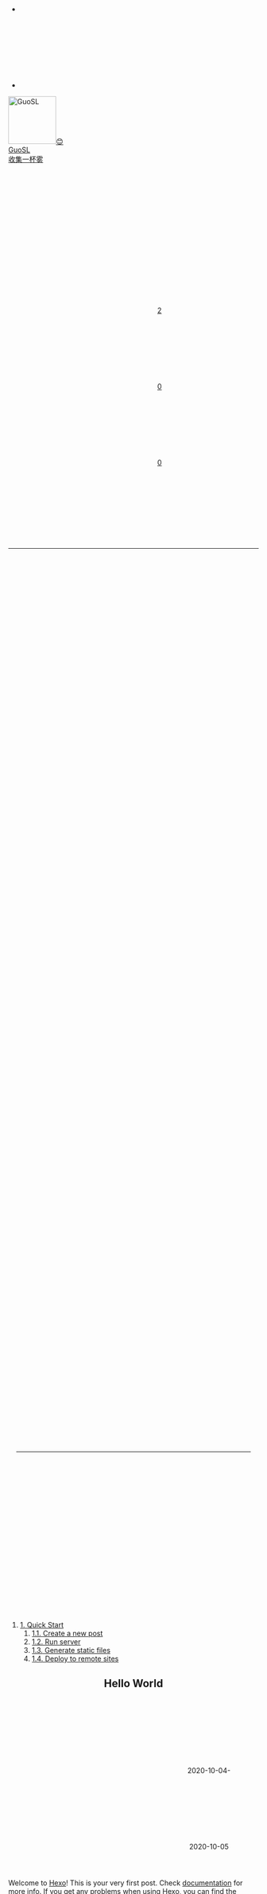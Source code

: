 <!DOCTYPE html><html lang="zh-CN"><head><meta charset="UTF-8"><meta http-equiv="X-UA-Compatible" content="IE=edge"><meta name="viewport" content="width=device-width, initial-scale=1.0"><meta name="theme-color" content="#0078E7"><meta name="author" content="GuoSL"><meta name="copyright" content="GuoSL"><meta name="generator" content="Hexo 5.2.0"><meta name="theme" content="hexo-theme-yun"><title>Hello World | 收集一杯雾</title><link rel="stylesheet" href="https://fonts.googleapis.com/css2?family=Noto+Serif+SC:wght@900&amp;display=swap" media="print" onload="this.media='all'"><link rel="stylesheet" href="https://cdn.jsdelivr.net/npm/star-markdown-css@0.1.20/dist/yun/yun-markdown.min.css"><script src="//at.alicdn.com/t/font_1140697_ed8vp4atwoj.js" async></script><script src="https://cdn.jsdelivr.net/npm/scrollreveal/dist/scrollreveal.min.js" defer></script><script>document.addEventListener("DOMContentLoaded", () => {
  [".post-card",".post-content img"].forEach((target)=> {
    ScrollReveal().reveal(target);
  })
});
</script><link rel="shortcut icon" type="image/svg+xml" href="/yun.svg"><link rel="mask-icon" href="/yun.svg" color="#0078E7"><link rel="alternate icon" href="/yun.ico"><link rel="preload" href="/css/hexo-theme-yun.css" as="style"><link rel="preload" href="/js/utils.js" as="script"><link rel="preload" href="/js/hexo-theme-yun.js" as="script"><link rel="prefetch" href="/js/sidebar.js" as="script"><link rel="preconnect" href="https://cdn.jsdelivr.net" crossorigin><link rel="stylesheet" href="/css/hexo-theme-yun.css"><script id="yun-config">
    const Yun = window.Yun || {};
    window.CONFIG = {"hostname":"blog.kingsdead.cn","root":"/","title":["GuoSL","的","瞎","写","小","屋"],"version":"1.1.0","mode":"time","copycode":true,"anonymous_image":"https://cdn.jsdelivr.net/gh/YunYouJun/cdn/img/avatar/none.jpg","say":{"api":"https://v1.hitokoto.cn","hitokoto":true},"fireworks":{"colors":["102, 167, 221","62, 131, 225","33, 78, 194"]}};
  </script><link rel="preconnect" href="https://www.google-analytics.com" crossorigin><script async src="https://www.googletagmanager.com/gtag/js?id=UA-121354150-1"></script><script>if (CONFIG.hostname === location.hostname) {
  window.dataLayer = window.dataLayer || [];
  function gtag(){dataLayer.push(arguments);}
  gtag('js', new Date());
  gtag('config', 'UA-121354150-1');
}</script><script data-ad-client="ca-pub-2245427233262012" async src="https://pagead2.googlesyndication.com/pagead/js/adsbygoogle.js"></script><meta name="description" content="Welcome to Hexo! This is your very first post. Check documentation for more info. If you get any problems when using Hexo, you can find the answer in troubleshooting or you can ask me on GitHub. Lorem">
<meta property="og:type" content="article">
<meta property="og:title" content="Hello World">
<meta property="og:url" content="http://blog.kingsdead.cn/20201004/hello-world.md">
<meta property="og:site_name" content="收集一杯雾">
<meta property="og:description" content="Welcome to Hexo! This is your very first post. Check documentation for more info. If you get any problems when using Hexo, you can find the answer in troubleshooting or you can ask me on GitHub. Lorem">
<meta property="og:locale" content="zh_CN">
<meta property="article:published_time" content="2020-10-03T16:00:00.000Z">
<meta property="article:modified_time" content="2020-10-05T11:59:48.601Z">
<meta property="article:author" content="GuoSL">
<meta property="article:tag" content="收集一杯雾">
<meta name="twitter:card" content="summary"><script src="/js/ui/mode.js"></script></head><body><script defer src="https://cdn.jsdelivr.net/npm/animejs@latest/anime.min.js"></script><script defer src="/js/ui/fireworks.js"></script><canvas class="fireworks"></canvas><div class="container"><a class="sidebar-toggle hty-icon-button" id="menu-btn"><div class="hamburger hamburger--spin" type="button"><span class="hamburger-box"><span class="hamburger-inner"></span></span></div></a><div class="sidebar-toggle sidebar-overlay"></div><aside class="sidebar"><script src="/js/sidebar.js"></script><ul class="sidebar-nav"><li class="sidebar-nav-item sidebar-nav-toc hty-icon-button sidebar-nav-active" data-target="post-toc-wrap" title="文章目录"><svg class="icon" aria-hidden="true"><use xlink:href="#icon-list-ordered"></use></svg></li><li class="sidebar-nav-item sidebar-nav-overview hty-icon-button" data-target="site-overview-wrap" title="站点概览"><svg class="icon" aria-hidden="true"><use xlink:href="#icon-passport-line"></use></svg></li></ul><div class="sidebar-panel" id="site-overview-wrap"><div class="site-info mickey-mouse"><a class="site-author-avatar" href="/about/" title="GuoSL"><img width="96" loading="lazy" src="http://kingsdead.cn/20201002232844.jpg" alt="GuoSL"><span class="site-author-status" title="欢迎来到我的瞎写小屋">😊</span></a><div class="site-author-name"><a href="/about/">GuoSL</a></div><a class="site-name" href="/about/site.html">收集一杯雾</a><sub class="site-subtitle"></sub><div class="site-desciption"></div></div><nav class="site-state"><a class="site-state-item hty-icon-button icon-home" href="/" title="首页"><span class="site-state-item-icon"><svg class="icon" aria-hidden="true"><use xlink:href="#icon-home-4-line"></use></svg></span></a><div class="site-state-item"><a href="/archives/" title="归档"><span class="site-state-item-icon"><svg class="icon" aria-hidden="true"><use xlink:href="#icon-archive-line"></use></svg></span><span class="site-state-item-count">2</span></a></div><div class="site-state-item"><a href="/categories/" title="分类"><span class="site-state-item-icon"><svg class="icon" aria-hidden="true"><use xlink:href="#icon-folder-2-line"></use></svg></span><span class="site-state-item-count">0</span></a></div><div class="site-state-item"><a href="/tags/" title="标签"><span class="site-state-item-icon"><svg class="icon" aria-hidden="true"><use xlink:href="#icon-price-tag-3-line"></use></svg></span><span class="site-state-item-count">0</span></a></div><a class="site-state-item hty-icon-button" target="_blank" rel="noopener" href="https://yun.yunyoujun.cn" title="文档"><span class="site-state-item-icon"><svg class="icon" aria-hidden="true"><use xlink:href="#icon-settings-line"></use></svg></span></a></nav><hr style="margin-bottom:0.5rem"><div class="links-of-author"><a class="links-of-author-item hty-icon-button" rel="noopener" href="/atom.xml" title="RSS" target="_blank" style="color:orange"><svg class="icon" aria-hidden="true"><use xlink:href="#icon-rss-line"></use></svg></a><a class="links-of-author-item hty-icon-button" rel="noopener" href="https://shang.qq.com/wpa/qunwpa?idkey=c929e704022704d8cced9ec355d44a3fa7ad34aea12cef1de03d75d3d7d5b059" title="QQ 群" target="_blank" style="color:#12B7F5"><svg class="icon" aria-hidden="true"><use xlink:href="#icon-qq-line"></use></svg></a><a class="links-of-author-item hty-icon-button" rel="noopener" href="https://github.com/YunYouJun" title="GitHub" target="_blank" style="color:#6e5494"><svg class="icon" aria-hidden="true"><use xlink:href="#icon-github-line"></use></svg></a><a class="links-of-author-item hty-icon-button" rel="noopener" href="https://weibo.com/jizhideyunyoujun" title="微博" target="_blank" style="color:#E6162D"><svg class="icon" aria-hidden="true"><use xlink:href="#icon-weibo-line"></use></svg></a><a class="links-of-author-item hty-icon-button" rel="noopener" href="https://www.douban.com/people/yunyoujun/" title="豆瓣" target="_blank" style="color:#007722"><svg class="icon" aria-hidden="true"><use xlink:href="#icon-douban-line"></use></svg></a><a class="links-of-author-item hty-icon-button" rel="noopener" href="https://music.163.com/#/user/home?id=247102977" title="网易云音乐" target="_blank" style="color:#C20C0C"><svg class="icon" aria-hidden="true"><use xlink:href="#icon-netease-cloud-music-line"></use></svg></a><a class="links-of-author-item hty-icon-button" rel="noopener" href="https://www.zhihu.com/people/yunyoujun/" title="知乎" target="_blank" style="color:#0084FF"><svg class="icon" aria-hidden="true"><use xlink:href="#icon-zhihu-line"></use></svg></a><a class="links-of-author-item hty-icon-button" rel="noopener" href="https://space.bilibili.com/1579790" title="哔哩哔哩" target="_blank" style="color:#FF8EB3"><svg class="icon" aria-hidden="true"><use xlink:href="#icon-bilibili-line"></use></svg></a><a class="links-of-author-item hty-icon-button" rel="noopener" href="https://twitter.com/YunYouJun" title="Twitter" target="_blank" style="color:#1da1f2"><svg class="icon" aria-hidden="true"><use xlink:href="#icon-twitter-line"></use></svg></a><a class="links-of-author-item hty-icon-button" rel="noopener" href="https://t.me/elpsycn" title="Telegram Channel" target="_blank" style="color:#0088CC"><svg class="icon" aria-hidden="true"><use xlink:href="#icon-telegram-line"></use></svg></a><a class="links-of-author-item hty-icon-button" rel="noopener" href="mailto:me@yunyoujun.cn" title="E-Mail" target="_blank" style="color:#8E71C1"><svg class="icon" aria-hidden="true"><use xlink:href="#icon-mail-line"></use></svg></a><a class="links-of-author-item hty-icon-button" rel="noopener" href="https://travellings.now.sh/" title="Travelling" target="_blank" style="color:var(--hty-text-color)"><svg class="icon" aria-hidden="true"><use xlink:href="#icon-send-plane-2-line"></use></svg></a></div><hr style="margin:0.5rem 1rem"><div class="links"><a class="links-item hty-icon-button" href="/links/" title="我的小伙伴们" style="color:dodgerblue"><svg class="icon" aria-hidden="true"><use xlink:href="#icon-genderless-line"></use></svg></a></div><br><a class="links-item hty-icon-button" id="toggle-mode-btn" href="javascript:;" title="Mode" style="color: #f1cb64"><svg class="icon" aria-hidden="true"><use xlink:href="#icon-contrast-2-line"></use></svg></a></div><div class="sidebar-panel sidebar-panel-active" id="post-toc-wrap"><div class="post-toc"><div class="post-toc-content"><ol class="toc"><li class="toc-item toc-level-2"><a class="toc-link" href="#Quick-Start"><span class="toc-number">1.</span> <span class="toc-text">Quick Start</span></a><ol class="toc-child"><li class="toc-item toc-level-3"><a class="toc-link" href="#Create-a-new-post"><span class="toc-number">1.1.</span> <span class="toc-text">Create a new post</span></a></li><li class="toc-item toc-level-3"><a class="toc-link" href="#Run-server"><span class="toc-number">1.2.</span> <span class="toc-text">Run server</span></a></li><li class="toc-item toc-level-3"><a class="toc-link" href="#Generate-static-files"><span class="toc-number">1.3.</span> <span class="toc-text">Generate static files</span></a></li><li class="toc-item toc-level-3"><a class="toc-link" href="#Deploy-to-remote-sites"><span class="toc-number">1.4.</span> <span class="toc-text">Deploy to remote sites</span></a></li></ol></li></ol></div></div></div></aside><main class="sidebar-translate" id="content"><div id="post"><article class="post-block" itemscope itemtype="https://schema.org/Article"><link itemprop="mainEntityOfPage" href="http://blog.kingsdead.cn/20201004/hello-world.md"><span hidden itemprop="author" itemscope itemtype="https://schema.org/Person"><meta itemprop="name" content="GuoSL"><meta itemprop="description"></span><span hidden itemprop="publisher" itemscope itemtype="https://schema.org/Organization"><meta itemprop="name" content="收集一杯雾"></span><header class="post-header"><h1 class="post-title" itemprop="name headline">Hello World</h1><div class="post-meta"><div class="post-time" style="display:inline-block"><span class="post-meta-item-icon"><svg class="icon" aria-hidden="true"><use xlink:href="#icon-calendar-line"></use></svg></span> <time title="创建时间：2020-10-04 00:00:00" itemprop="dateCreated datePublished" datetime="2020-10-04T00:00:00+08:00">2020-10-04</time><span class="post-meta-divider">-</span><span class="post-meta-item-icon"><svg class="icon" aria-hidden="true"><use xlink:href="#icon-calendar-2-line"></use></svg></span> <time title="修改时间：2020-10-05 19:59:48" itemprop="dateModified" datetime="2020-10-05T19:59:48+08:00">2020-10-05</time></div><div class="post-classify"></div></div></header><section class="post-body" itemprop="articleBody"><div class="post-content markdown-body" style="--smc-primary:#0078E7;"><p>Welcome to <a target="_blank" rel="noopener" href="https://hexo.io/">Hexo</a>! This is your very first post. Check <a target="_blank" rel="noopener" href="https://hexo.io/docs/">documentation</a> for more info. If you get any problems when using Hexo, you can find the answer in <a target="_blank" rel="noopener" href="https://hexo.io/docs/troubleshooting.html">troubleshooting</a> or you can ask me on <a target="_blank" rel="noopener" href="https://github.com/hexojs/hexo/issues">GitHub</a>.</p>
<blockquote><p>Lorem ipsum dolor sit amet, consectetur adipiscing elit. Pellentesque hendrerit lacus ut purus iaculis feugiat. Sed nec tempor elit, quis aliquam neque. Curabitur sed diam eget dolor fermentum semper at eu lorem.</p>
<footer><strong>David Levithan</strong><cite>Wide Awake</cite></footer></blockquote>

<blockquote><p>NEW: DevDocs now comes with syntax highlighting. <a target="_blank" rel="noopener" href="http://devdocs.io/">http://devdocs.io</a></p>
<footer><strong>@DevDocs</strong><cite><a target="_blank" rel="noopener" href="https://twitter.com/devdocs/status/356095192085962752">twitter.com/devdocs/status/356095192085962752</a></cite></footer></blockquote>

<blockquote><p>Every interaction is both precious and an opportunity to delight.</p>
<footer><strong>Seth Godin</strong><cite><a target="_blank" rel="noopener" href="http://sethgodin.typepad.com/seths_blog/2009/07/welcome-to-island-marketing.html">Welcome to Island Marketing</a></cite></footer></blockquote>

<h2 id="Quick-Start"><a href="#Quick-Start" class="headerlink" title="Quick Start"></a>Quick Start</h2><h3 id="Create-a-new-post"><a href="#Create-a-new-post" class="headerlink" title="Create a new post"></a>Create a new post</h3><figure class="highlight bash"><table><tr><td class="gutter"><pre><span class="line">1</span><br></pre></td><td class="code"><pre><span class="line">$ hexo new <span class="string">&quot;My New Post&quot;</span></span><br></pre></td></tr></table></figure>

<p>More info: <a target="_blank" rel="noopener" href="https://hexo.io/docs/writing.html">Writing</a></p>
<h3 id="Run-server"><a href="#Run-server" class="headerlink" title="Run server"></a>Run server</h3><figure class="highlight bash"><table><tr><td class="gutter"><pre><span class="line">1</span><br></pre></td><td class="code"><pre><span class="line">$ hexo server</span><br></pre></td></tr></table></figure>

<p>More info: <a target="_blank" rel="noopener" href="https://hexo.io/docs/server.html">Server</a></p>
<h3 id="Generate-static-files"><a href="#Generate-static-files" class="headerlink" title="Generate static files"></a>Generate static files</h3><figure class="highlight bash"><table><tr><td class="gutter"><pre><span class="line">1</span><br></pre></td><td class="code"><pre><span class="line">$ hexo generate</span><br></pre></td></tr></table></figure>

<p>More info: <a target="_blank" rel="noopener" href="https://hexo.io/docs/generating.html">Generating</a></p>
<h3 id="Deploy-to-remote-sites"><a href="#Deploy-to-remote-sites" class="headerlink" title="Deploy to remote sites"></a>Deploy to remote sites</h3><figure class="highlight bash"><table><tr><td class="gutter"><pre><span class="line">1</span><br></pre></td><td class="code"><pre><span class="line">$ hexo deploy</span><br></pre></td></tr></table></figure>

<p>More info: <a target="_blank" rel="noopener" href="https://hexo.io/docs/one-command-deployment.html">Deployment</a></p>
</div><div id="reward-container"><span class="hty-icon-button button-glow" id="reward-button" title="打赏" onclick="var qr = document.getElementById(&quot;qr&quot;); qr.style.display = (qr.style.display === &quot;none&quot;) ? &quot;block&quot; : &quot;none&quot;;"><svg class="icon" aria-hidden="true"><use xlink:href="#icon-hand-coin-line"></use></svg></span><div id="reward-comment">I'm so cute. so give me money please.</div><div id="qr" style="display:none;"><div style="display:inline-block"><a target="_blank" rel="noopener" href="http://qiniu.kingsdead.cn/20201003185447.png"><img loading="lazy" src="http://qiniu.kingsdead.cn/20201003185447.png" alt="支付宝" title="支付宝"></a><div><span style="color:#00A3EE"><svg class="icon" aria-hidden="true"><use xlink:href="#icon-alipay-line"></use></svg></span></div></div><div style="display:inline-block"><a target="_blank" rel="noopener" href="http://qiniu.kingsdead.cn/20201003185448.png"><img loading="lazy" src="http://qiniu.kingsdead.cn/20201003185448.png" alt="微信支付" title="微信支付"></a><div><span style="color:#2DC100"><svg class="icon" aria-hidden="true"><use xlink:href="#icon-wechat-pay-line"></use></svg></span></div></div><div style="display:inline-block"><a target="_blank" rel="noopener" href="http://qiniu.kingsdead.cn/20201003185449.png"><img loading="lazy" src="http://qiniu.kingsdead.cn/20201003185449.png" alt="QQ支付" title="QQ支付"></a><div><span style="color:#12B7F5"><svg class="icon" aria-hidden="true"><use xlink:href="#icon-qq-line"></use></svg></span></div></div></div></div><ul class="post-copyright"><li class="post-copyright-author"><strong>本文作者：</strong>GuoSL</li><li class="post-copyright-link"><strong>本文链接：</strong><a href="http://blog.kingsdead.cn/20201004/hello-world.md" title="Hello World">http://blog.kingsdead.cn/20201004/hello-world.md</a></li><li class="post-copyright-license"><strong>版权声明：</strong>本博客所有文章除特别声明外，均默认采用 <a href="https://creativecommons.org/licenses/by-nc-sa/4.0/deed.zh" target="_blank" rel="noopener" title="CC BY-NC-SA 4.0 "><svg class="icon"><use xlink:href="#icon-creative-commons-line"></use></svg><svg class="icon"><use xlink:href="#icon-creative-commons-by-line"></use></svg><svg class="icon"><use xlink:href="#icon-creative-commons-nc-line"></use></svg><svg class="icon"><use xlink:href="#icon-creative-commons-sa-line"></use></svg></a> 许可协议。</li></ul></section></article><div class="post-nav"><div class="post-nav-item"><a class="post-nav-prev" href="/20201004/Markdown%E6%95%99%E7%A8%8B.md" rel="prev" title="Markdown教程"><svg class="icon" aria-hidden="true"><use xlink:href="#icon-arrow-left-s-line"></use></svg><span class="post-nav-text">Markdown教程</span></a></div><div class="post-nav-item"></div></div></div></main><footer class="sidebar-translate" id="footer"><div class="beian"><a rel="noopener" href="https://beian.miit.gov.cn/" target="_blank">晋ICP备2020009572号</a></div><div class="copyright"><span>&copy; 2020 </span><span class="with-love" id="animate"><svg class="icon" aria-hidden="true"><use xlink:href="#icon-cloud-line"></use></svg></span><span class="author"> GuoSL</span></div><div class="powered"><span>由 <a href="https://hexo.io" target="_blank" rel="noopener">Hexo</a> 驱动 v5.2.0</span><span class="footer-separator">|</span><span>主题 - <a rel="noopener" href="https://github.com/YunYouJun/hexo-theme-yun" target="_blank"><span>Yun</span></a> v1.1.0</span></div><div class="live_time"><span>本博客已经运行了</span><span id="display_live_time"></span><span class="moe-text">啦(●'◡'●)</span><script>function blog_live_time() {
  window.setTimeout(blog_live_time, 1000);
  const start = new Date('2020-10-04T00:00:00');
  const now = new Date();
  const timeDiff = (now.getTime() - start.getTime());
  const msPerMinute = 60 * 1000;
  const msPerHour = 60 * msPerMinute;
  const msPerDay = 24 * msPerHour;
  const passDay = Math.floor(timeDiff / msPerDay);
  const passHour = Math.floor((timeDiff % msPerDay) / 60 / 60 / 1000);
  const passMinute = Math.floor((timeDiff % msPerHour) / 60 / 1000);
  const passSecond = Math.floor((timeDiff % msPerMinute) / 1000);
  display_live_time.innerHTML = " " + passDay + " 天 " + passHour + " 小时 " + passMinute + " 分 " + passSecond + " 秒";
}
blog_live_time();
</script></div><div class="footer-custom-text"><a style="display:inline-block" href="https://www.upyun.com/?utm_source=lianmeng&utm_medium=referral" target="blank" title="又拍云"><img height="30" src="https://cdn.jsdelivr.net/gh/YunYouJun/cdn/img/logo/upyun-logo.png" alt="upyun"/></a></div></footer><a class="hty-icon-button" id="goUp" aria-label="back-to-top" href="#"><svg class="icon" aria-hidden="true"><use xlink:href="#icon-arrow-up-s-line"></use></svg><svg class="progress-circle-container" viewBox="0 0 100 100"><circle class="progress-circle" id="progressCircle" cx="50" cy="50" r="48" fill="none" stroke="#0078E7" stroke-width="2" stroke-linecap="round"></circle></svg></a></div><script defer src="/js/utils.js"></script><script defer src="/js/hexo-theme-yun.js"></script></body></html>